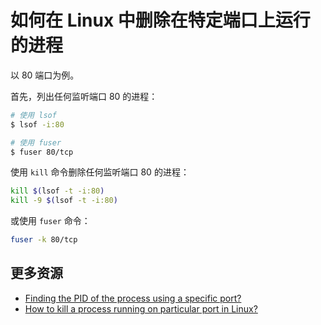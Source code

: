 # 如何在 Linux 中删除在特定端口上运行的进程

以 80 端口为例。

首先，列出任何监听端口 80 的进程：

```bash
# 使用 lsof
$ lsof -i:80

# 使用 fuser
$ fuser 80/tcp
```

使用 `kill` 命令删除任何监听端口 80 的进程：

```bash
kill $(lsof -t -i:80)
kill -9 $(lsof -t -i:80)
```

或使用 `fuser` 命令：

```bash
fuser -k 80/tcp
```

## 更多资源

- [Finding the PID of the process using a specific port?](https://unix.stackexchange.com/questions/106561/finding-the-pid-of-the-process-using-a-specific-port)
- [How to kill a process running on particular port in Linux?](https://stackoverflow.com/questions/11583562/how-to-kill-a-process-running-on-particular-port-in-linux)
